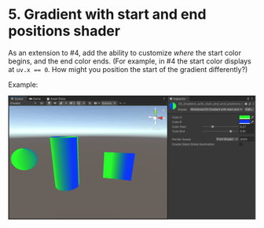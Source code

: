 # 5. Gradient with start and end positions shader

As an extension to #4, add the ability to customize _where_ the start color begins, and the end color ends. (For example, in #4 the start color displays at `uv.x == 0`. How might you position the start of the gradient differently?)

Example:

![example](../Images/screenshot4.png)
